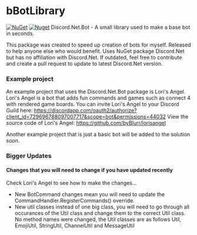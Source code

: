 # bBotLibrary
[![NuGet](https://img.shields.io/nuget/v/Discord.Net.Bot)](https://www.nuget.org/packages/Discord.Net.Bot/)
[![Nuget](https://img.shields.io/nuget/dt/Discord.Net.Bot)](https://www.nuget.org/packages/Discord.Net.Bot/)
Discord.Net.Bot - A small library used to make a base bot in seconds.

This package was created to speed up creation of bots for myself. Released to help anyone else who would benefit. Uses NuGet package Discord.Net but has no affiliation with Discord.Net. If outdated, feel free to contribute and create a pull request to update to latest Discord.Net version.

### Example project
An example project that uses the Discord.Net.Bot package is Lori's Angel. Lori's Angel is a bot that adds fun commands and games such as connect 4 with rendered game boards. You can invite Lori's Angel to your Discord Guild here: https://discordapp.com/oauth2/authorize?client_id=729696788097007717&scope=bot&permissions=44032
View the source code of Lori's Angel: https://github.com/byBlurr/lorisangel

Another example project that is just a basic bot will be added to the solution soon.

### Bigger Updates
#### Changes that you will need to change if you have updated recently
Check Lori's Angel to see how to make the changes...
- New BotCommand changes mean you will need to update the CommandHandler.RegisterCommands() override.
- New util classes instead of one big class, you will need to go through all occurances of the Util class and change them to the correct Util class. No method names were changed, the Util classes are as follows Util, EmojiUtil, StringUtil, ChannelUtil and MessageUtil
